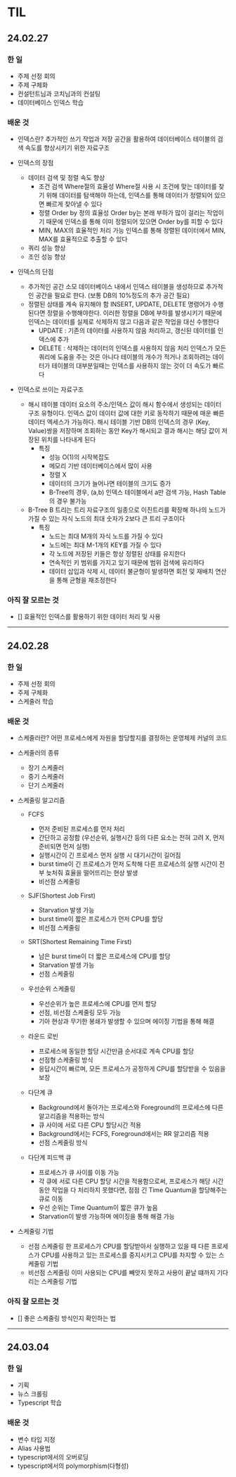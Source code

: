 # TIL
## 24.02.27
### 한 일
- 주제 선정 회의
- 주제 구체화
- 컨설턴트님과 코치님과의 컨설팅
- 데이터베이스 인덱스 학습

### 배운 것
- 인덱스란?
추가적인 쓰기 작업과 저장 공간을 활용하여 데이터베이스 테이블의 검색 속도를 향상시키기 위한 자료구조

- 인덱스의 장점
    - 데이터 검색 및 정렬 속도 향상
        - 조건 검색 Where절의 효율성
        Where절 사용 시 조건에 맞는 데이터를 찾기 위해 데이터를 탐색해야 하는데, 인덱스를 통해 데이터가 정렬되어 있으면 빠르게 찾아낼 수 있다
        - 정렬 Order by 정의 효율성
        Order by는 본래 부하가 많이 걸리는 작업이기 때문에 인덱스를 통해 이미 정렬되어 있으면 Order by를 피할 수 있다
        - MIN, MAX의 효율적인 처리 가능
        인덱스를 통해 정렬된 데이터에서 MIN, MAX를 효율적으로 추출할 수 있다
    - 쿼리 성능 향상
    - 조인 성능 향상

- 인덱스의 단점
    - 추가적인 공간 소모
        데이터베이스 내에서 인덱스 테이블을 생성하므로 추가적인 공간을 필요로 한다. (보통 DB의 10%정도의 추가 공간 필요)
    - 정렬된 상태를 계속 유지해야 함
        INSERT, UPDATE, DELETE 명령어가 수행된다면 정렬을 수행해야한다. 이러한 정렬을 DB에 부하를 발생시키기 때문에 인덱스는 데이터를 실제로 삭제하지 않고 다음과 같은 작업을 대신 수행한다
        - UPDATE : 기존의 데이터를 사용하지 않음 처리하고, 갱신된 데이터를 인덱스에 추가
        - DELETE : 삭제하는 데이터의 인덱스를 사용하지 않음 처리
        인덱스가 모든 쿼리에 도움을 주는 것은 아니다
        테이블의 개수가 적거나 조회하려는 데이터가 테이블의 대부분일때는 인덱스를 사용하지 않는 것이 더 속도가 빠르다

- 인덱스로 쓰이는 자료구조
    - 해시 테이블
        데이터 요소의 주소/인덱스 값이 해시 함수에서 생성되는 데이터 구조 유형이다.
인덱스 값이 데이터 값에 대한 키로 동작하기 때문에 매운 빠른 데이터 엑세스가 가능하다.
해시 테이블 기반 DB의 인덱스의 경우 (Key, Value)쌍을 저장하며 조회하는 동안 Key가 해시되고 결과 해시는 해당 값이 저장된 위치를 나타내게 된다
        - 특징
            - 성능 O(1)의 시작복잡도
            - 메모리 기반 데이터베이스에서 많이 사용
            - 정렬 X 
            - 데이터의 크기가 늘어나면 테이블의 크기도 증가
            - B-Tree의 경우, (a,b) 인덱스 테이블에서 a만 검색 가능, Hash Table의 경우 불가능
    - B-Tree
        B 트리는 트리 자료구조의 일종으로 이진트리를 확장해 하나의 노드가 가질 수 있는 자식 노드의 최대 숫자가 2보다 큰 트리 구조이다
        - 특징
            - 노드는 최대 M개의 자식 노드를 가질 수 있다
            - 노드에는 최대 M-1개의 KEY를 가질 수 있다
            - 각 노드에 저장된 키들은 항상 정렬된 상태를 유지한다
            - 연속적인 키 범위를 가지고 있기 때문에 범위 검색에 유리하다
            - 데이터 삽입과 삭제 시, 데이터 불균형이 발생하면 회전 및 재배치 연산을 통해 균형을 재조정한다

### 아직 잘 모르는 것
* [] 효율적인 인덱스를 활용하기 위한 데이터 처리 및 사용

---
## 24.02.28
### 한 일
- 주제 선정 회의
- 주제 구체화
- 스케줄러 학습

### 배운 것
- 스케줄러란?
어떤 프로세스에게 자원을 할당할지를 결정하는 운영체제 커널의 코드

- 스케줄러의 종류
    - 장기 스케줄러
    - 중기 스케줄러
    - 단기 스케줄러
        
- 스케줄링 알고리즘
    - FCFS
        - 먼저 준비된 프로세스를 먼저 처리
        - 간단하고 공정함 (우선순위, 실행시간 등의 다른 요소는 전혀 고려 X, 먼저 준비되면 먼저 실행)
        - 실행시간이 긴 프로세스 먼저 실행 시 대기시간이 길어짐
        - burst time이 긴 프로세스가 먼저 도착해 다른 프로세스의 실행 시간이 전부 늦처줘 효율을 떨어뜨리는 현상 발생
        - 비선점 스케줄링

    - SJF(Shortest Job First)
        - Starvation 발생 가능
        - burst time이 짧은 프로세스가 먼저 CPU를 할당
        - 비선점 스케줄링

    - SRT(Shortest Remaining Time First)
        - 남은 burst time이 더 짧은 프로세스에 CPU를 할당
        - Starvation 발생 가능
        - 선점 스케줄링    

    - 우선순위 스케줄링
        - 우선순위가 높은 프로세스에 CPU를 먼저 할당
        - 선점, 비선점 스케줄링 모두 가능
        - 기아 현상과 무기한 봉쇄가 발생할 수 있으며 에이징 기법을 통해 해결

    - 라운드 로빈
        - 프로세스에 동일한 할당 시간만큼 순서대로 계속 CPU를 할당
        - 선점형 스케줄링 방식
        - 응답시간이 빠르며, 모든 프로세스가 공정하게 CPU를 할당받을 수 있음을 보장
        
    - 다단계 큐
        - Background에서 돌아가는 프로세스와 Foreground의 프로세스에 다른 알고리즘을 적용하는 방식
        - 큐 사이에 서로 다른 CPU 할당시간 적용
        - Background에서는 FCFS, Foreground에서는 RR 알고리즘 적용
        - 선점 스케줄링 방식

    - 다단계 피드백 큐
        - 프로세스가 큐 사이를 이동 가능
        - 각 큐에 서로 다른 CPU 할당 시간을 적용함으로써, 프로세스가 해당 시간동안 작업을 다 처리하지 못했다면, 점점 긴 Time Quantum을 할당해주는 큐로 이동
        - 우선 순위는 Time Quantum이 짧은 큐가 높음
        - Starvation이 발생 가능하며 에이징을 통해 해결 가능

- 스케줄링 기법
    - 선점 스케줄링
        한 프로세스가 CPU를 할당받아서 실행하고 있을 때 다른 프로세스가 CPU를 사용하고 있는 프로세스를 중지시키고 CPU를 차지할 수 있는 스케줄링 기법
    - 비선점 스케줄링
        이미 사용되는 CPU를 빼앗지 못하고 사용이 끝날 떄까지 기다리는 스케줄링 기법

### 아직 잘 모르는 것
* [] 좋은 스케줄링 방식인지 확인하는 법

---
## 24.03.04
### 한 일
- 기획
- 뉴스 크롤링
- Typescript 학습

### 배운 것
- 변수 타입 지정
- Alias 사용법
- typescript에서의 오버로딩
- typescript에서의 polymorphism(다형성)
